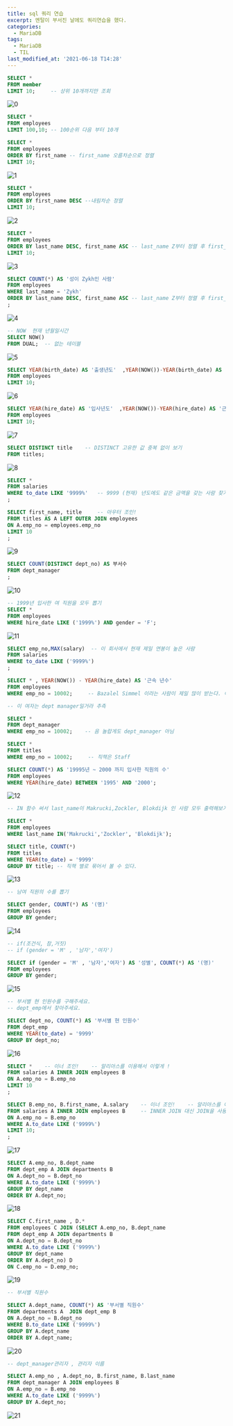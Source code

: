 ```yaml
---
title: sql 쿼리 연습
excerpt: 멘탈이 부서진 날에도 쿼리연습을 했다.
categories:
  - MariaDB
tags:
  - MariaDB
  - TIL
last_modified_at: '2021-06-18 T14:28'
---
```


```sql
SELECT *
FROM member
LIMIT 10;     -- 상위 10개까지만 조회
```

![0](/assets/20210618/0.png)

```sql
SELECT *
FROM employees
LIMIT 100,10; -- 100순위 다음 부터 10개
```

```sql
SELECT *
FROM employees
ORDER BY first_name -- first_name 오름차순으로 정렬
LIMIT 10;
```

![1](/assets/20210618/1.png)

```sql
SELECT *
FROM employees
ORDER BY first_name DESC --내림차순 정렬
LIMIT 10;
```

![2](/assets/20210618/2.png)

```sql
SELECT *
FROM employees
ORDER BY last_name DESC, first_name ASC -- last_name Z부터 정렬 후 first_name 오름차순 정렬
LIMIT 10;
```

![3](/assets/20210618/3.png)

```sql
SELECT COUNT(*) AS '성이 Zykh인 사람'
FROM employees
WHERE last_name = 'Zykh'
ORDER BY last_name DESC, first_name ASC -- last_name Z부터 정렬 후 first_name 오름차순 정렬
;
```

![4](/assets/20210618/4.png)

```sql
-- NOW  현재 년월일시간
SELECT NOW()
FROM DUAL;  -- 없는 테이블
```

![5](/assets/20210618/5.png)

```sql
SELECT YEAR(birth_date) AS '출생년도'  ,YEAR(NOW())-YEAR(birth_date) AS '나이'
FROM employees
LIMIT 10;
```

![6](/assets/20210618/6.png)

```sql
SELECT YEAR(hire_date) AS '입사년도'  ,YEAR(NOW())-YEAR(hire_date) AS '근속년도'
FROM employees
LIMIT 10;
```

![7](/assets/20210618/7.png)

```sql
SELECT DISTINCT title    -- DISTINCT 고유한 값 중복 없이 보기
FROM titles;
```

![8](/assets/20210618/8.png)

```sql
SELECT *
FROM salaries
WHERE to_date LIKE '9999%'   -- 9999 (현재) 년도에도 같은 금액을 갖는 사람 찾기
;
```

```sql
SELECT first_name, title     -- 아우터 조인!
FROM titles AS A LEFT OUTER JOIN employees
ON A.emp_no = employees.emp_no
LIMIT 10
;
```

![9](/assets/20210618/9.png)

```sql
SELECT COUNT(DISTINCT dept_no) AS 부서수
FROM dept_manager
;
```

![10](/assets/20210618/10.png)

```sql
-- 1999년 입사한 여 직원을 모두 뽑기
SELECT *
FROM employees
WHERE hire_date LIKE ('1999%') AND gender = 'F';
```

![11](/assets/20210618/11.png)

```sql
SELECT emp_no,MAX(salary)  -- 이 회사에서 현재 제일 연봉이 높은 사람
FROM salaries
WHERE to_date LIKE ('9999%')
;

SELECT * , YEAR(NOW()) - YEAR(hire_date) AS '근속 년수'
FROM employees
WHERE emp_no = 10002;     -- Bazalel Simmel 이라는 사람이 제일 많이 받는다. 이 여성은 64년 생으로 근속년도가 무려 36년이나 된다.

-- 이 여자는 dept manager일거라 추측

SELECT *
FROM dept_manager
WHERE emp_no = 10002;    -- 음 놀랍게도 dept_manager 아님

SELECT *
FROM titles
WHERE emp_no = 10002;     -- 직책은 Staff
```

```sql
SELECT COUNT(*) AS '19995년 ~ 2000 까지 입사한 직원의 수'
FROM employees
WHERE YEAR(hire_date) BETWEEN '1995' AND '2000';
```

![12](/assets/20210618/12.png)

```sql
-- IN 함수 써서 last_name이 Makrucki,Zockler, Blokdijk 인 사람 모두 출력해보기

SELECT *
FROM employees
WHERE last_name IN('Makrucki','Zockler', 'Blokdijk');
```

```sql
SELECT title, COUNT(*)
FROM titles
WHERE YEAR(to_date) = '9999'
GROUP BY title; -- 직책 별로 묶어서 볼 수 있다.
```

![13](/assets/20210618/13.png)

```sql
-- 남여 직원의 수를 뽑기

SELECT gender, COUNT(*) AS '(명)'     
FROM employees
GROUP BY gender;
```

![14](/assets/20210618/14.png)

```sql
-- if(조건식, 참,거짓)
-- if (gender = 'M' , '남자','여자')

SELECT if (gender = 'M' , '남자','여자') AS '성별', COUNT(*) AS '(명)'     
FROM employees
GROUP BY gender;
```

![15](/assets/20210618/15.png)

```sql
-- 부서별 현 인원수를 구해주세요.
-- dept_emp에서 찾아주세요.

SELECT dept_no, COUNT(*) AS '부서별 현 인원수'
FROM dept_emp
WHERE YEAR(to_date) = '9999'
GROUP BY dept_no;
```

![16](/assets/20210618/16.png)

```sql
SELECT *    -- 이너 조인!    -- 알리아스를 이용해서 이렇게 !
FROM salaries A INNER JOIN employees B
ON A.emp_no = B.emp_no
LIMIT 10
;
```

```sql
SELECT B.emp_no, B.first_name, A.salary    -- 이너 조인!    -- 알리아스를 이용해서 이렇게 !
FROM salaries A INNER JOIN employees B     -- INNER JOIN 대신 JOIN을 사용해도 된다.
ON A.emp_no = B.emp_no
WHERE A.to_date LIKE ('9999%')
LIMIT 10;
;
```

![17](/assets/20210618/17.png)

```sql
SELECT A.emp_no, B.dept_name
FROM dept_emp A JOIN departments B
ON A.dept_no = B.dept_no
WHERE A.to_date LIKE ('9999%')
GROUP BY dept_name
ORDER BY A.dept_no;
```

![18](/assets/20210618/18.png)

```sql
SELECT C.first_name , D.*
FROM employees C JOIN (SELECT A.emp_no, B.dept_name
FROM dept_emp A JOIN departments B
ON A.dept_no = B.dept_no
WHERE A.to_date LIKE ('9999%')
GROUP BY dept_name
ORDER BY A.dept_no) D
ON C.emp_no = D.emp_no;
```

![19](/assets/20210618/19.png)

```sql
-- 부서별 직원수

SELECT A.dept_name, COUNT(*) AS '부서별 직원수'
FROM departments A  JOIN dept_emp B
ON A.dept_no = B.dept_no
WHERE B.to_date LIKE ('9999%')
GROUP BY A.dept_name
ORDER BY A.dept_name;
```

![20](/assets/20210618/20.png)

```sql
-- dept_manager관리자 , 관리자 이름

SELECT A.emp_no , A.dept_no, B.first_name, B.last_name
FROM dept_manager A JOIN employees B
ON A.emp_no = B.emp_no
WHERE A.to_date LIKE ('9999%')
GROUP BY A.dept_no;
```

![21](/assets/20210618/21.png)
